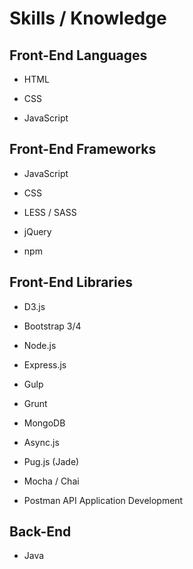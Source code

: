 # **Skills / Knowledge**

## **Front-End Languages**

- HTML

- CSS

- JavaScript

## **Front-End Frameworks**

- JavaScript

- CSS

- LESS / SASS

- jQuery

- npm 

## **Front-End Libraries**

- D3.js

- Bootstrap 3/4

- Node.js

- Express.js

- Gulp

- Grunt

- MongoDB

- Async.js

- Pug.js (Jade)

- Mocha / Chai

- Postman API Application Development

## **Back-End**

- Java
